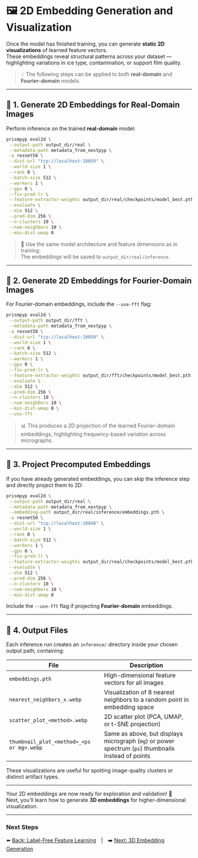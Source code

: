 # 🖼️ 2D Embedding Generation and Visualization

Once the model has finished training, you can generate **static 2D visualizations** of learned feature vectors.  
These embeddings reveal structural patterns across your dataset — highlighting variations in ice type, contamination, or support film quality.

> 💡 The following steps can be applied to both **real-domain** and **Fourier-domain** models.

---

## 🧩 1. Generate 2D Embeddings for Real-Domain Images

Perform inference on the trained **real-domain** model:
   ```bash
   prismpyp eval2d \
    --output-path output_dir/real \
    --metadata-path metadata_from_nextpyp \
    -a resnet50 \
    --dist-url "tcp://localhost:10059" \
    --world-size 1 \
    --rank 0 \
    --batch-size 512 \
    --workers 1 \
    --gpu 0 \
    --fix-pred-lr \
    --feature-extractor-weights output_dir/real/checkpoints/model_best.pth.tar \
    --evaluate \
    --dim 512 \
    --pred-dim 256 \
    --n-clusters 10 \
    --num-neighbors 10 \
    --min-dist-umap 0
   ```
> 🧠 Use the same model architecture and feature dimensions as in training.  
> The embeddings will be saved to `output_dir/real/inference`.

---

## 🌈 2. Generate 2D Embeddings for Fourier-Domain Images

For Fourier-domain embeddings, include the `--use-fft` flag:

   ```bash
   prismpyp eval2d \
    --output-path output_dir/fft \
    --metadata-path metadata_from_nextpyp \
    -a resnet50 \
    --dist-url "tcp://localhost:10050" \
    --world-size 1 \
    --rank 0 \
    --batch-size 512 \
    --workers 1 \
    --gpu 0 \
    --fix-pred-lr \
    --feature-extractor-weights output_dir/fft/checkpoints/model_best.pth.tar \
    --evaluate \
    --dim 512 \
    --pred-dim 256 \
    --n-clusters 10 \
    --num-neighbors 10 \
    --min-dist-umap 0 \
    --use-fft
   ```
> 📊 This produces a 2D projection of the learned Fourier-domain embeddings, highlighting frequency-based variation across micrographs.

---

## 🧮 3. Project Precomputed Embeddings

If you have already generated embeddings, you can skip the inference step and directly project them to 2D:
   ```bash
   prismpyp eval2d \
    --output-path output_dir/real \
    --metadata-path metadata_from_nextpyp \
    --embedding-path output_dir/real/inference/embeddings.pth \
    -a resnet50 \
    --dist-url "tcp://localhost:10048" \
    --world-size 1 \
    --rank 0 \
    --batch-size 512 \
    --workers 1 \
    --gpu 0 \
    --fix-pred-lr \
    --feature-extractor-weights output_dir/real/checkpoints/model_best.pth.tar \
    --evaluate \
    --dim 512 \
    --pred-dim 256 \
    --n-clusters 10 \
    --num-neighbors 10 \
    --min-dist-umap 0
   ```
Include the `--use-fft` flag if projecting **Fourier-domain** embeddings.

---

## 📁 4. Output Files

Each inference run creates an `inference/` directory inside your chosen output path, containing:

| File | Description |
|------|--------------|
| `embeddings.pth` | High-dimensional feature vectors for all images |
| `nearest_neighbors_x.webp` | Visualization of 8 nearest neighbors to a random point in embedding space |
| `scatter_plot_<method>.webp` | 2D scatter plot (PCA, UMAP, or t-SNE projection) |
| `thumbnail_plot_<method>_<ps or mg>.webp` | Same as above, but displays micrograph (`mg`) or power spectrum (`ps`) thumbnails instead of points |

These visualizations are useful for spotting image-quality clusters or distinct artifact types.

---

Your 2D embeddings are now ready for exploration and validation! 🎉  
Next, you’ll learn how to generate **3D embeddings** for higher-dimensional visualization.

---

### Next Steps
⬅️ [Back: Label-Free Feature Learning](train.md) | ➡️ [Next: 3D Embedding Generation](eval3d.md)